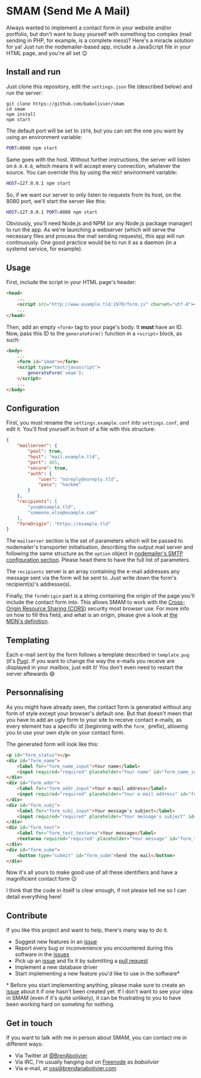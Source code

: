 # SMAM (Send Me A Mail)

Always wanted to implement a contact form in your website and/or portfolio, but don't want to busy yourself with something too complex (mail sending in PHP, for example, is a complete mess)? Here's a miracle solution for ya! Just run the nodemailer-based app, include a JavaScript file in your HTML page, and you're all set :wink:

## Install and run

Just clone this repository, edit the `settings.json` file (described below) and run the server:

```
git clone https://github.com/babolivier/smam
cd smam
npm install
npm start
```

The default port will be set to `1970`, but you can set the one you want by using an environment variable:

```bash
PORT=8080 npm start
```

Same goes with the host. Without further instructions, the server will listen on `0.0.0.0`, which means it will accept every connection, whatever the source. You can override this by using the `HOST` environment variable:

```bash
HOST=127.0.0.1 npm start
```

So, if we want our server to only listen to requests from its host, on the 8080 port, we'll start the server like this:

```bash
HOST=127.0.0.1 PORT=8080 npm start
```

Obviously, you'll need Node.js and NPM (or any Node.js package manager) to run the app. As we're launching a webserver (which will serve the necessary files and process the mail sending requests), this app will run continuously. One good practice would be to run it as a daemon (in a systemd service, for example).

## Usage

First, include the script in your HTML page's header:

```html
<head>
    ...
    <script src="http://www.example.tld:1970/form.js" charset="utf-8"></script>
    ...
</head>
```

Then, add an empty `<form>` tag to your page's body. It **must** have an ID. Now, pass this ID to the `generateForm()` function in a `<script>` block, as such:

```html
<body>
    ...
    <form id="smam"></form>
    <script type="text/javascript">
        generateForm('smam');
    </script>
    ...
</body>
```

## Configuration

First, you must rename the `settings.example.conf` into `settings.conf`, and edit it. You'll find yourself in front of a file with this structure:

```json
{
    "mailserver": {
        "pool": true,
        "host": "mail.example.tld",
        "port": 465,
        "secure": true,
        "auth": {
            "user": "noreply@noreply.tld",
            "pass": "hackme"
        }
    },
    "recipients": [
        "you@example.tld",
        "someone.else@example.com"
    ],
    "formOrigin": "https://example.tld"
}
```

The `mailserver` section is the set of parameters which will be passed to nodemailer's transporter initialisation, describing the output mail server and following the same structure as the `option` object in [nodemailer's SMTP configuration section](https://github.com/nodemailer/nodemailer#set-up-smtp). Please head there to have the full list of parameters.

The `recipients` server is an array containing the e-mail addresses any message sent via the form will be sent to. Just write down the form's recipient(s)'s addresse(s).

Finally, the `formOrigin` part is a string containing the origin of the page you'll include the contact form into. This allows SMAM to work with the [Cross-Origin Resource Sharing (CORS)](https://developer.mozilla.org/en-US/docs/Web/HTTP/Access_control_CORS) security most browser use. For more info on how to fill this field, and what is an origin, please give a look at [the MDN's definition](https://developer.mozilla.org/en-US/docs/Glossary/origin).

## Templating

Each e-mail sent by the form follows a template described in `template.pug` (it's [Pug](pugjs.org/)). If you want to change the way the e-mails you receive are displayed in your mailbox, just edit it! You don't even need to restart the server aftewards :smile:

## Personnalising

As you might have already seen, the contact form is generated without any form of style except your browser's default one. But that doesn't meen that you have to add an ugly form to your site to receive contact e-mails, as every element has a specific id (beginning with the `form_` prefix), allowing you to use your own style on your contact form.

The generated form will look like this:

```html
<p id="form_status"></p>
<div id="form_name">
    <label for="form_name_input">Your name</label>
    <input required="required" placeholder="Your name" id="form_name_input" type="text">
</div>
<div id="form_addr">
    <label for="form_addr_input">Your e-mail address</label>
    <input required="required" placeholder="Your e-mail address" id="form_addr_input" type="email">
</div>
<div id="form_subj">
    <label for="form_subj_input">Your message's subject</label>
    <input required="required" placeholder="Your message's subject" id="form_subj_input" type="text">
</div>
<div id="form_text">
    <label for="form_text_textarea">Your message</label>
    <textarea required="required" placeholder="Your message" id="form_text_textarea"></textarea>
</div>
<div id="form_subm">
    <button type="submit" id="form_subm">Send the mail</button>
</div>
```

Now it's all yours to make good use of all these identifiers and have a magnificient contact form :wink:

I think that the code in itself is clear enough, if not please tell me so I can detail everything here!


## Contribute

If you like this project and want to help, there's many way to do it.

- Suggest new features in an [issue](https://github.com/babolivier/smam/issues)
- Report every bug or inconvenience you encountered during this software in the [issues](https://github.com/babolivier/smam/issues)
- Pick up an [issue](https://github.com/babolivier/smam/issues) and fix it by submitting a [pull request](https://github.com/babolivier/smam/pulls)
- Implement a new database driver
- Start implementing a new feature you'd like to use in the software*

\* Before you start implementing anything, please make sure to create an [issue](https://github.com/babolivier/smam/issues) about it if one hasn't been created yet. If I don't want to see your idea in SMAM (even if it's quite unlikely), it can be frustrating to you to have been working hard on someting for nothing.

## Get in touch

If you want to talk with me in person about SMAM, you can contact me in different ways:

- Via Twitter at [@BrenAbolivier](https://twitter.com/BrenAbolivier)
- Via IRC, I'm usually hanging out on [Freenode](https://freenode.net) as *babolivier*
- Via e-mail, at <oss@brendanabolivier.com>
